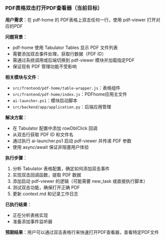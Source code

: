 ### PDF表格双击打开PDF查看器（当前目标）

**用户需求**：在 pdf-home 的 PDF表格上双击任何一行，使用 pdf-viewer 打开对应的PDF

**问题背景**：
- pdf-home 使用 Tabulator Tables 显示 PDF 文件列表
- 需要添加双击事件处理，获取行数据（PDF ID）
- 需通过系统调用或后端切换到 pdf-viewer 模块并加载指定PDF
- 保证现有 PDF 管理功能不受影响

**相关模块与文件**：
- `src/frontend/pdf-home/table-wrapper.js`：表格组件
- `src/frontend/pdf-home/index.js`：PDFhome应用主文件
- `ai-launcher.ps1`：模块启动脚本
- `src/backend/app/application.py`：后端应用管理

**解决方案**：
- 在 Tabulator 配置中添加 rowDblClick 回调
- 从双击行获取 PDF ID 和文件名
- 通过执行 ai-launcher.ps1 启动 pdf-viewer 并传递 PDF 参数
- 使用 async/await 保证非阻塞用户体验

**执行步骤**：
1. 分析 Tabulator 表格配置，确定如何添加双击事件
2. 实现双击回调函数，提取 PDF 数据
3. 添加启动 pdf-viewer 的逻辑（可能需要 new_task 或直接执行脚本）
4. 测试双击功能，确保打开正确 PDF
5. 更新 context.md 和记录工作日志

**已执行结果**：
- 正在分析表格实现
- 准备添加事件监听器

**预期结果**：用户可以通过双击表格行来快速打开PDF查看器，查看特定PDF文件